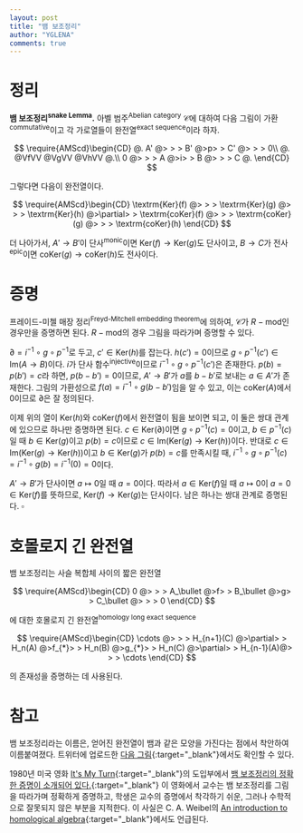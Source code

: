 ```yaml
---
layout: post
title: "뱀 보조정리"
author: "YGLENA"
comments: true
---
```

# 정리
**뱀 보조정리<sup>snake Lemma</sup>.** 아벨 범주<sup>Abelian category</sup> $\mathcal{C}$에 대하여 다음 그림이 가환<sup>commutative</sup>이고 각 가로열들이 완전열<sup>exact sequence</sup>이라 하자.

$$
\require{AMScd}\begin{CD}
  @.  A'  @> > >  B'  @>p> > C' @> > > 0\\
@.      @VfVV       @VgVV      @VhVV       @.\\
0 @> > >  A   @>i> >  B   @> > > C  @. 
\end{CD}
$$

그렇다면 다음이 완전열이다.

$$
\require{AMScd}\begin{CD}
\textrm{Ker}(f) @> > > \textrm{Ker}(g) @> > > \textrm{Ker}(h) @>\partial> > \textrm{coKer}(f) @> > > \textrm{coKer}(g) @> > > \textrm{coKer}(h)
\end{CD}
$$

더 나아가서, $A'\rightarrow B'$이 단사<sup>monic</sup>이면 $\mathrm{Ker}(f)\rightarrow \mathrm{Ker}(g)$도 단사이고, $B\rightarrow C$가 전사<sup>epic</sup>이면 $\mathrm{coKer}(g)\rightarrow \mathrm{coKer}(h)$도 전사이다.

# 증명
프레이드-미첼 매장 정리<sup>Freyd-Mitchell embedding theorem</sup>에 의하여, $\mathcal{C}$가 $R-\textrm{mod}$인 경우만을 증명하면 된다. $R-\textrm{mod}$의 경우 그림을 따라가며 증명할 수 있다.

$\partial=i^{-1}\circ g\circ p^{-1}$로 두고, $c'\in \mathrm{Ker}(h)$를 잡는다. $h(c')=0$이므로 $g\circ p^{-1}(c')\in\mathrm{Im}(A\rightarrow B)$이다. $i$가 단사 함수<sup>injective</sup>이므로 $i^{-1}\circ g\circ p^{-1}(c')$은 존재한다. $p(b)=p(b')=c$라 하면, $p(b-b')=0$이므로, $A'\rightarrow B'$가 $a$를 $b-b'$로 보내는 $a\in A'$가 존재한다. 그림의 가환성으로 $f(a)=i^{-1}\circ g(b-b')$임을 알 수 있고, 이는 $\mathrm{coKer}(A)$에서 0이므로 $\partial$은 잘 정의된다.

이제 위의 열이 $\mathrm{Ker}(h)$와 $\mathrm{coKer}(f)$에서 완전열이 됨을 보이면 되고, 이 둘은 쌍대 관계에 있으므로 하나만 증명하면 된다. $c\in \mathrm{Ker}(\partial)$이면 $g\circ p^{-1}(c)=0$이고, $b\in p^{-1}(c)$일 때 $b\in \mathrm{Ker}(g)$이고 $p(b)=c$이므로 $c\in \mathrm{Im}(\mathrm{Ker}(g)\rightarrow \mathrm{Ker}(h))$이다. 반대로 $c\in \mathrm{Im}(\mathrm{Ker}(g)\rightarrow \mathrm{Ker}(h))$이고 $b\in \mathrm{Ker}(g)$가 $p(b)=c$를 만족시킬 때, $i^{-1}\circ g\circ p^{-1}(c)=i^{-1}\circ g(b)=i^{-1}(0)=0$이다.

$A'\rightarrow B'$가 단사이면 $a\mapsto 0$일 때 $a=0$이다. 따라서 $a\in \mathrm{Ker}(f)$일 때 $a\mapsto 0$이 $a=0\in \mathrm{Ker}(f)$를 뜻하므로, $\mathrm{Ker}(f)\rightarrow \mathrm{Ker}(g)$는 단사이다. 남은 하나는 쌍대 관계로 증명된다. $\square$

# 호몰로지 긴 완전열
뱀 보조정리는 사슬 복합체 사이의 짧은 완전열

$$
\require{AMScd}\begin{CD}
0 @> > > A_\bullet @>f> > B_\bullet @>g> > C_\bullet @> > > 0
\end{CD}
$$

에 대한 호몰로지 긴 완전열<sup>homology long exact sequence</sup>

$$
\require{AMScd}\begin{CD}
\cdots @> > > H_{n+1}(C) @>\partial> > H_n(A) @>f_{*}> > H_n(B) @>g_{*}> > H_n(C) @>\partial> > H_{n-1}(A)@> > > \cdots
\end{CD}
$$

의 존재성을 증명하는 데 사용된다.

# 참고
뱀 보조정리라는 이름은, 얻어진 완전열이 뱀과 같은 모양을 가진다는 점에서 착안하여 이름붙여졌다. 트위터에 업로드한 [다음 그림](https://twitter.com/YGLENA/status/1156595340604108800){:target="_blank"}에서도 확인할 수 있다.

1980년 미국 영화 [It's My Turn](https://www.imdb.com/title/tt0080936/){:target="_blank"}의 도입부에서  [뱀 보조정리의 정확한 증명이 소개되어 있다.](https://www.youtube.com/watch?v=etbcKWEKnvg){:target="_blank"} 이 영화에서 교수는 뱀 보조정리를 그림을 따라가며 정확하게 증명하고, 학생은 교수의 증명에서 착각하기 쉬운, 그러나 수학적으로 잘못되지 않은 부분을 지적한다. 이 사실은 C. A. Weibel의 [An introduction to homological algebra](https://doi.org/10.1017/CBO9781139644136){:target="_blank"}에서도 언급된다.
